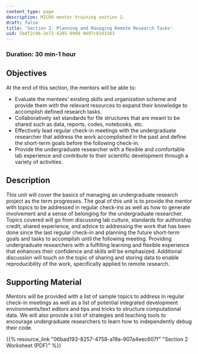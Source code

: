 ```yaml
---
content_type: page
description: MICRO mentor training section 2.
draft: false
title: 'Section 2: Planning and Managing Remote Research Tasks'
uid: 5bdf2c96-3e72-4285-99dd-9897c6343383
---
```

### Duration: 30 min-1 hour

## Objectives

At the end of this section, the mentors will be able to:

- Evaluate the mentees’ existing skills and organization scheme and provide them with the relevant resources to expand their knowledge to accomplish defined research tasks.
- Collaboratively set standards for file structures that are meant to be shared such as data, reports, codes, notebooks, etc.
- Effectively lead regular check-in meetings with the undergraduate researcher that address the work accomplished in the past and define the short-term goals before the following check-in.
- Provide the undergraduate researcher with a flexible and comfortable lab experience and contribute to their scientific development through a variety of activities.

## Description

This unit will cover the basics of managing an undergraduate research project as the term progresses. The goal of this unit is to provide the mentor with topics to be addressed in regular check-ins as well as how to generate involvement and a sense of belonging for the undergraduate researcher. Topics covered will go from discussing lab culture, standards for authorship credit, shared experience, and advice to addressing the work that has been done since the last regular check-in and planning the future short-term goals and tasks to accomplish until the following meeting. Providing undergraduate researchers with a fulfilling learning and flexible experience that enhances their confidence and skills will be emphasized. Additional discussion will touch on the topic of sharing and storing data to enable reproducibility of the work, specifically applied to remote research.

## Supporting Material

Mentors will be provided with a list of sample topics to address in regular check-in meetings as well as a list of potential integrated development environments/text editors and tips and tricks to structure computational data. We will also provide a list of strategies and teaching tools to encourage undergraduate researchers to learn how to independently debug their code.

{{% resource_link "06bad193-8257-4758-a19a-907a4eec607f" "Section 2 Worksheet (PDF)" %}}